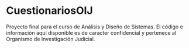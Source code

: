 # CuestionariosOIJ
Proyecto final para el curso de Análisis y Diseño de Sistemas.
El código e información aquí disponible es de caracter confidencial y pertenece al Organismo de Investigación Judicial.

